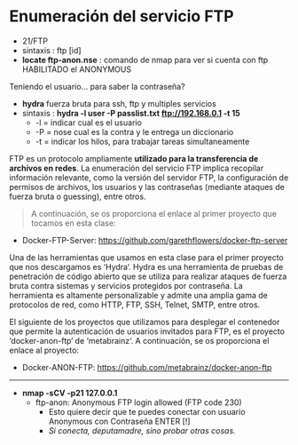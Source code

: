 # Enumeración del servicio FTP

- 21/FTP
- sintaxis : ftp [id]
- __locate ftp-anon.nse__ : comando de nmap para ver si cuenta con ftp HABILITADO el ANONYMOUS

Teniendo el usuario... para saber la contraseña?
- __hydra__ fuerza bruta para ssh, ftp y multiples servicios
- sintaxis : __hydra -l user -P passlist.txt ftp://192.168.0.1 -t 15__
    - -l = indicar cual es el usuario
    - -P = nose cual es la contra y le entrega un diccionario
    - -t = indicar los hilos, para trabajar tareas simultaneamente

FTP es un protocolo ampliamente __utilizado para la transferencia de archivos en redes__. La enumeración del servicio FTP implica recopilar información relevante, como la versión del servidor FTP, la configuración de permisos de archivos, los usuarios y las contraseñas (mediante ataques de fuerza bruta o guessing), entre otros.

> A continuación, se os proporciona el enlace al primer proyecto que tocamos en esta clase:

- Docker-FTP-Server: https://github.com/garethflowers/docker-ftp-server

Una de las herramientas que usamos en esta clase para el primer proyecto que nos descargamos es ‘Hydra‘. Hydra es una herramienta de pruebas de penetración de código abierto que se utiliza para realizar ataques de fuerza bruta contra sistemas y servicios protegidos por contraseña. La herramienta es altamente personalizable y admite una amplia gama de protocolos de red, como HTTP, FTP, SSH, Telnet, SMTP, entre otros.

El siguiente de los proyectos que utilizamos para desplegar el contenedor que permite la autenticación de usuarios invitados para FTP, es el proyecto ‘docker-anon-ftp‘ de ‘metabrainz‘. A continuación, se os proporciona el enlace al proyecto:

- Docker-ANON-FTP: https://github.com/metabrainz/docker-anon-ftp

---

- __nmap -sCV -p21 127.0.0.1__
    - ftp-anon: Anonymous FTP login allowed (FTP code 230)
        - Esto quiere decir que te puedes conectar con usuario Anonymous con Contraseña ENTER [!]
        - _Si conecta, deputamadre, sino probar otras cosas._